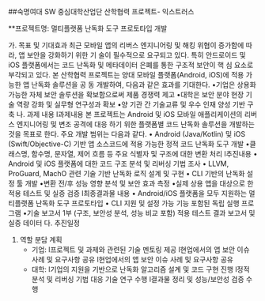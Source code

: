 ##숙명여대 SW 중심대학산업단 산학협력 프로젝트- 익스트러스

**프로젝트명: 멀티플랫폼 난독화 도구 프로토타입 개발

가. 목표 및 기대효과
최근 모바일 앱의 리버스 엔지니어링 및 해킹 위협이 증가함에 따라, 앱 보안을 강화하기 위한 기
술이 필수적으로 요구되고 있다.
특히 안드로이드 및 iOS 플랫폼에서는 코드 난독화 및 메타데이터 은폐를 통한 구조적 보안이 핵
심 요소로 부각되고 있다.
본 산학협력 프로젝트는 양대 모바일 플랫폼(Android, iOS)에 적용 가능한 앱 난독화 솔루션을 공
동 개발하여, 다음과 같은 효과를 기대한다.
 •기업은 상용화 가능한 자체 보안 솔루션을 확보함으로써 제품 경쟁력 제고
•대학은 보안 분야 현장 기술 역량 강화 및 실무형 연구성과 확보
•양 기관 간 기술교류 및 우수 인재 양성 기반 구축
나. 과제 내용 
l과제내용
본 프로젝트는 Android 및 iOS 모바일 애플리케이션의 리버스 엔지니어링 및 변조 공격에 대응
하기 위한 플랫폼별 코드 난독화 솔루션을 개발하는것을 목표로 한다.
주요 개발 범위는 다음과 같다.
 • Android (Java/Kotlin) 및 iOS (Swift/Objective-C) 기반 앱 소스코드에 적용 가능한 정적 
코드 난독화 도구 개발
•클래스명, 함수명, 문자열, 제어 흐름 등 주요 식별자 및 구조에 대한 변환 처리
l추진내용
• Android 및 iOS 플랫폼에 대한 코드 구조 분석 및 리버싱 기법 조사
• LLVM, ProGuard, MachO 관련 기술 기반 난독화 로직 설계 및 구현
• CLI 기반의 난독화 설정 툴 개발
•변환 전/후 성능 영향 분석 및 보안 효과 측정
•실제 상용 앱을 대상으로 한 적용 테스트 및 실증 검증
l최종결과물 내용
• Android/iOS 플랫폼을 모두 지원하는 멀티플랫폼 난독화 도구 프로토타입
• CLI 지원 및 설정 가능 기능 포함된 독립 실행 프로그램 
•기술 보고서 1부 (구조, 보안성 분석, 성능 비교 포함)
적용 테스트 결과 보고서 및 실증 데이터
다. 추진일정
1) 역할 분담 계획
   - 기업: 
l프로젝트 및 과제와 관련된 기술 멘토링 제공
l현업에서의 앱 보안 이슈 사례 및 요구사항 공유
l현업에서의 앱 보안 이슈 사례 및 요구사항 공유
   - 대학: 
l기업의 지원을 기반으로 난독화 알고리즘 설계 및 코드 구현 진행
l정적 분석 및 리버싱 기법 대응 기술 연구 수행
l결과물 정리 및 성능/보안성 검증 수행

 
 
